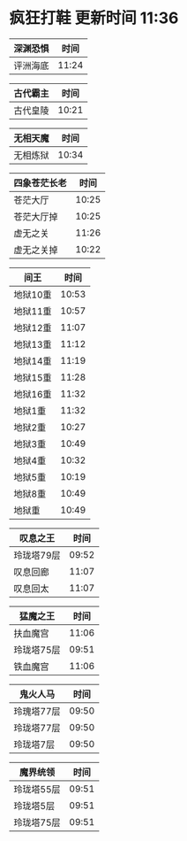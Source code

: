 # 疯狂打鞋 更新时间 11:36

| 深渊恐惧   | 时间    |
|--------|-------|
| 评洲海底 | 11:24 |

| 古代霸主   | 时间    |
|--------|-------|
| 古代皇陵 | 10:21 |

| 无相天魔   | 时间    |
|--------|-------|
| 无相炼狱 | 10:34 |

| 四象苍茫长老   | 时间    |
|--------|-------|
| 苍茫大厅 | 10:25 |
| 苍茫大厅掉 | 10:25 |
| 虚无之关 | 11:26 |
| 虚无之关掉 | 10:22 |

| 间王   | 时间    |
|--------|-------|
| 地狱10重 | 10:53 |
| 地狱11重 | 10:57 |
| 地狱12重 | 11:07 |
| 地狱13重 | 11:12 |
| 地狱14重 | 11:19 |
| 地狱15重 | 11:28 |
| 地狱16重 | 11:32 |
| 地狱1重 | 11:32 |
| 地狱2重 | 10:27 |
| 地狱3重 | 10:49 |
| 地狱4重 | 10:32 |
| 地狱5重 | 10:19 |
| 地狱8重 | 10:49 |
| 地狱重 | 10:49 |

| 叹息之王   | 时间    |
|--------|-------|
| 玲珑塔79层 | 09:52 |
| 叹息回廊 | 11:07 |
| 叹息回太 | 11:07 |

| 猛魔之王   | 时间    |
|--------|-------|
| 扶血魔宫 | 11:06 |
| 玲珑塔75层 | 09:51 |
| 铁血魔宫 | 11:06 |

| 鬼火人马   | 时间    |
|--------|-------|
| 玲瑰塔77层 | 09:50 |
| 玲珑塔77层 | 09:50 |
| 玲珑塔7层 | 09:50 |

| 魔界统领   | 时间    |
|--------|-------|
| 玲珑塔55层 | 09:51 |
| 玲珑塔5层 | 09:51 |
| 玲珑塔75层 | 09:51 |